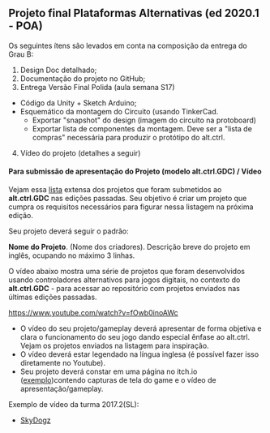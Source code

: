 ## Projeto final Plataformas Alternativas (ed 2020.1 - POA)

Os seguintes ítens são levados em conta na composição da entrega do Grau B:

1. Design Doc detalhado;
2. Documentação do projeto no GitHub;
3. Entrega Versão Final Polida (aula semana S17)
  * Código da Unity + Sketch Arduino;
  * Esquemático da montagem do Circuito (usando TinkerCad.
     * Exportar "snapshot" do design (imagem do circuito na protoboard)
     * Exportar lista de componentes da montagem. Deve ser a "lista de compras" necessária para produzir o protótipo do alt.ctrl.
4. Vídeo do projeto (detalhes a seguir)

#### Para submissão de apresentação do Projeto (modelo alt.ctrl.GDC) / Vídeo

Vejam essa [lista](https://gdconf.com/alt.ctrl.gdc/archive) extensa dos projetos que foram submetidos ao **alt.ctrl.GDC** nas edições passadas. Seu objetivo é criar um projeto que cumpra os requisitos necessários para figurar nessa listagem na próxima edição.

Seu projeto deverá seguir o padrão:

**Nome do Projeto**. (Nome dos criadores). Descrição breve do projeto em inglês, ocupando no máximo 3 linhas.

O vídeo abaixo mostra uma série de projetos que foram desenvolvidos usando controladores alternativos para jogos digitais, no contexto do **alt.ctrl.GDC** -  para acessar ao repositório com projetos enviados nas últimas edições passadas. 

https://www.youtube.com/watch?v=fOwb0inoAWc


  * O vídeo do seu projeto/gameplay deverá apresentar de forma objetiva e clara o funcionamento do seu jogo dando especial ênfase ao alt.ctrl. Vejam os projetos enviados na listagem para inspiração.
  * O vídeo deverá estar legendado na língua inglesa (é possível fazer isso diretamente no Youtube).
  * Seu projeto deverá constar em uma página no itch.io ([exemplo](https://twinravens.itch.io/bocha-simulator))contendo capturas de tela do game e o vídeo de apresentação/gameplay.

Exemplo de vídeo da turma 2017.2(SL):
* [SkyDogz](https://www.youtube.com/watch?v=17UAC1O25dI)

